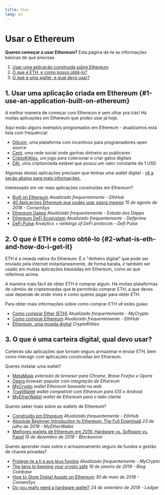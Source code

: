 ```yaml
---
title: Usar
lang: pt
---
```


# Usar o Ethereum

<div class="featured">

**Queres começar a usar Ethereum?** Esta página dá-te as informações básicas de que precisas.

1. [Usar uma aplicação construída sobre Ethereum](#1-use-an-application-built-on-ethereum)
2. [O que é ETH, e como posso obtê-lo?](#2-what-is-eth-and-how-do-i-get-it)
3. [O que é uma wallet, e qual devo usar?](#_3-what-is-wallet-and-one-should-i-use)

</div>

## 1. Usar uma aplicação criada em Ethereum {#1-use-an-application-built-on-ethereum}

A melhor maneira de começar com Ethereum é sem olhar pra trás! Há muitas aplicações em Ethereum que podes usar já hoje.

Aqui estão alguns exemplos programados em Ethereum - atualizamos esta lista com frequência!

- [Gitcoin](https://gitcoin.co), uma plataforma com incentivos para programadores open source
- [Cent](https://beta.cent.co), uma rede social onde ganhas dinheiro ao publicares
- [CriptoKitties](https://www.cryptokitties.co), um jogo para colecionar e criar gatos digitais
- [DAI](https://makerdao.com/en/), uma criptomoeda estável que possui um valor constante de 1 USD

Algumas destas aplicações precisam que tenhas uma wallet digital - [vê a seção abaixo para mais informações.](./#3-what-is-a-wallet-and-which-one-should-i-use)

Interessado em ver mais aplicações construídas em Ethereum?

- [Built on Ethereum](https://docs.ethhub.io/built-on-ethereum/built-on-ethereum/) _Atualizado frequentemente - EthHub_
- [40 Aplicações Ethereum que podes usar agora mesmo](https://media.consensys.net/40-ethereum-apps-you-can-use-right-now-d643333769f7) _15 de agosto de 2018 - ConsenSys_
- [Ethereum Dapps](https://www.stateofthedapps.com/rankings/platform/ethereum) _Atualizado frequentemente - Estado dos Dapps_
- [Ethereum DeFi Ecosystem](https://defiprime.com/ethereum) _Atualizado frequentemente - Defiprime_
- [DeFi Pulse](https://defipulse.com/) _Analytics + rankings of DeFi protocols - Defi Pulse_

## 2. O que é ETH e como obtê-lo {#2-what-is-eth-and-how-do-i-get-it}

ETH é a moeda nativa do Ethereum. É o "dinheiro digital" que pode ser enviado pela internet instantaneamente, de forma barata, e também ser usado em muitas aplicações baseadas em Ethereum, como as que referimos acima.

A maneira mais fácil de obter ETH é comprar algum. Há muitas plataformas de câmbio de criptomoedas que te permitirão comprar ETH, a que deves usar depende de onde vives e como queres pagar para obter ETH.

Para obter mais informações sobre como comprar ETH vê estes guias:

- [Como comprar Ether (ETH)](https://support.mycrypto.com/how-to/getting-started/how-to-buy-ether-with-usd) _Atualizado frequentemente - MyCrypto_
- [Como comprar Ethereum](https://docs.ethhub.io/using-ethereum/how-to-buy-ether/) _Atualizado frequentemente - EthHub_
- [Ethereum, uma moeda digital](https://www.cryptokitties.co/faq#ethereum-a-digital-currency) _CryptoKitties_

## 3. O que é uma carteira digital, qual devo usar?

Carteiras são aplicações que tornam seguro armazenar e enviar ETH, bem como interagir com aplicações construídas em Ethereum.

Queres instalar uma wallet?

- [MetaMask](https://metamask.io) _extensão de browser para Chrome, Brave Firefox e Opera_
- [Opera](https://www.opera.com/crypto) _browser popular com integração de Ethereum_
- [MyCrypto](https://mycrypto.com) _wallet Ethereum baseada na web_
- [TrustWallet](https://trustwallet.com/) _wallet compatível com Ethereum para iOS e Android_
- [MyEtherWallet](https://www.myetherwallet.com/) _wallet de Ethereum para o lado cliente_

Queres saber mais sobre as wallets de Ethereum?

- [Construído em Ethereum](https://docs.ethhub.io/using-ethereum/wallets/intro-to-ethereum-wallets/) _Atualizado frequentemente - EthHub_
- [Absolute Beginner Introduction to Ethereum: The Full Download](https://www.mewtopia.com/absolute-beginners-guide/) _23 de julho de 2019 - MyEtherWallet_
- [Melhores wallets de Ethereum em 2019: Hardware vs. Software vs. Papel](https://blockonomi.com/best-ethereum-wallets/) _15 de dezembro de 2018 - Blockonomi_

Queres aprender mais sobre o armazenamento seguro de fundos e gestão de chaves privadas?

- [Protege-te a ti e aos teus fundos](https://support.mycrypto.com/staying-safe/protecting-yourself-and-your-funds) _Atualizado frequentemente - MyCrypto_
- [The keys to keeping your crypto safe](https://blog.coinbase.com/the-keys-to-keeping-your-crypto-safe-96d497cce6cf) _16 de janeiro de 2019 - Blog Coinbase_
- [How to Store Digital Assets on Ethereum](https://media.consensys.net/how-to-store-digital-assets-on-ethereum-a2bfdcf66bd0) _30 de maio de 2018 - ConsenSys_
- [Do you really need a hardware wallet?](https://medium.com/ledger-on-security-and-blockchain/ledger-101-part-1-do-you-really-need-a-hardware-wallet-7f5abbadd945) _24 de setembro de 2018 - Ledger_
